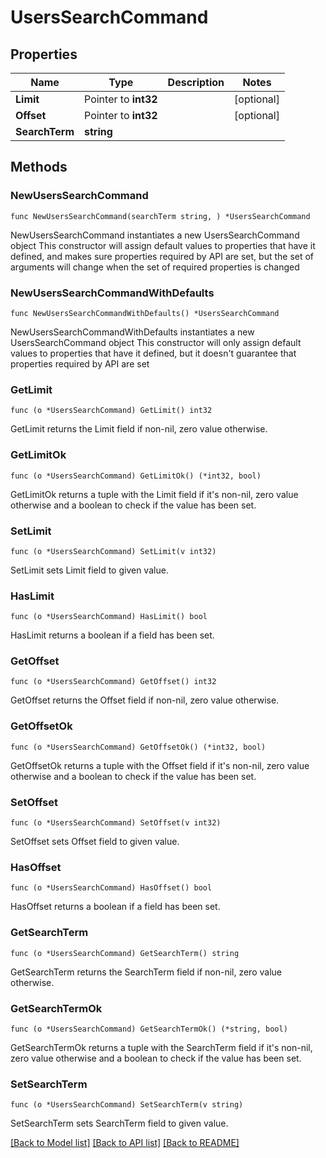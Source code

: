 # UsersSearchCommand

## Properties

Name | Type | Description | Notes
------------ | ------------- | ------------- | -------------
**Limit** | Pointer to **int32** |  | [optional] 
**Offset** | Pointer to **int32** |  | [optional] 
**SearchTerm** | **string** |  | 

## Methods

### NewUsersSearchCommand

`func NewUsersSearchCommand(searchTerm string, ) *UsersSearchCommand`

NewUsersSearchCommand instantiates a new UsersSearchCommand object
This constructor will assign default values to properties that have it defined,
and makes sure properties required by API are set, but the set of arguments
will change when the set of required properties is changed

### NewUsersSearchCommandWithDefaults

`func NewUsersSearchCommandWithDefaults() *UsersSearchCommand`

NewUsersSearchCommandWithDefaults instantiates a new UsersSearchCommand object
This constructor will only assign default values to properties that have it defined,
but it doesn't guarantee that properties required by API are set

### GetLimit

`func (o *UsersSearchCommand) GetLimit() int32`

GetLimit returns the Limit field if non-nil, zero value otherwise.

### GetLimitOk

`func (o *UsersSearchCommand) GetLimitOk() (*int32, bool)`

GetLimitOk returns a tuple with the Limit field if it's non-nil, zero value otherwise
and a boolean to check if the value has been set.

### SetLimit

`func (o *UsersSearchCommand) SetLimit(v int32)`

SetLimit sets Limit field to given value.

### HasLimit

`func (o *UsersSearchCommand) HasLimit() bool`

HasLimit returns a boolean if a field has been set.

### GetOffset

`func (o *UsersSearchCommand) GetOffset() int32`

GetOffset returns the Offset field if non-nil, zero value otherwise.

### GetOffsetOk

`func (o *UsersSearchCommand) GetOffsetOk() (*int32, bool)`

GetOffsetOk returns a tuple with the Offset field if it's non-nil, zero value otherwise
and a boolean to check if the value has been set.

### SetOffset

`func (o *UsersSearchCommand) SetOffset(v int32)`

SetOffset sets Offset field to given value.

### HasOffset

`func (o *UsersSearchCommand) HasOffset() bool`

HasOffset returns a boolean if a field has been set.

### GetSearchTerm

`func (o *UsersSearchCommand) GetSearchTerm() string`

GetSearchTerm returns the SearchTerm field if non-nil, zero value otherwise.

### GetSearchTermOk

`func (o *UsersSearchCommand) GetSearchTermOk() (*string, bool)`

GetSearchTermOk returns a tuple with the SearchTerm field if it's non-nil, zero value otherwise
and a boolean to check if the value has been set.

### SetSearchTerm

`func (o *UsersSearchCommand) SetSearchTerm(v string)`

SetSearchTerm sets SearchTerm field to given value.



[[Back to Model list]](../README.md#documentation-for-models) [[Back to API list]](../README.md#documentation-for-api-endpoints) [[Back to README]](../README.md)



